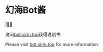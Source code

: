 # 幻海Bot酱

|∀ﾟ

访问[bot.sirin.top](https://bot.sirin.top)获得说明书

Please visit [bot.sirin.top](https://bot.sirin.top) for more information